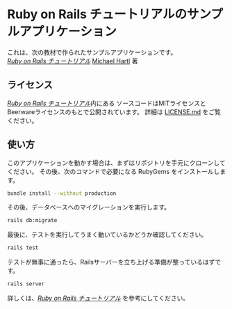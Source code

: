 # Ruby on Rails チュートリアルのサンプルアプリケーション

これは、次の教材で作られたサンプルアプリケーションです。  
[*Ruby on Rails チュートリアル*](https://railstutorial.jp/)
[Michael Hartl](http://www.michaelhartl.com/) 著

## ライセンス

[*Ruby on Rails チュートリアル*](https://railstutorial.jp/)内にある
ソースコードはMITライセンスとBeerwareライセンスのもとで公開されています。
詳細は [LICENSE.md](LICENSE.md) をご覧ください。

## 使い方

このアプリケーションを動かす場合は、まずはリポジトリを手元にクローンしてください。
その後、次のコマンドで必要になる RubyGems をインストールします。

```sh
bundle install --without production
```

その後、データベースへのマイグレーションを実行します。

```sh
rails db:migrate
```

最後に、テストを実行してうまく動いているかどうか確認してください。

```sh
rails test
```

テストが無事に通ったら、Railsサーバーを立ち上げる準備が整っているはずです。

```sh
rails server
```

詳しくは、[*Ruby on Rails チュートリアル*](https://railstutorial.jp/)
を参考にしてください。
